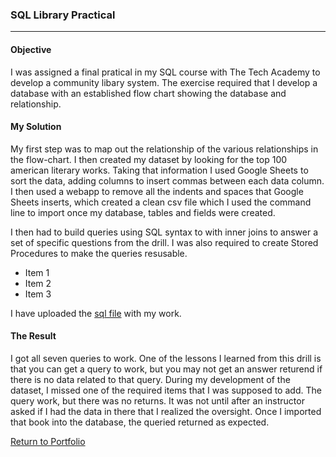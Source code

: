 ### SQL Library Practical
***

#### Objective
I was assigned a final pratical in my SQL course with The Tech Academy to develop a community libary system. The exercise required that I develop a database with an established flow chart showing the database and relationship. 

#### My Solution
My first step was to map out the relationship of the various relationships in the flow-chart. I then created my dataset by looking for the top 100 american literary works. Taking that information I used Google Sheets to sort the data, adding columns to insert commas between each data column. I then used a webapp to remove all the indents and spaces that Google Sheets inserts, which created a clean csv file which I used the command line to import once my database, tables and fields were created.

I then had to build queries using SQL syntax to with inner joins to answer a set of specific questions from the drill. I was also required to create Stored Procedures to make the queries resusable. 

* Item 1
* Item 2
* Item 3

I have uploaded the [sql file](SQLQuery_OregonLibraryTest.sql) with my work. 

#### The Result
I got all seven queries to work. One of the lessons I learned from this drill is that you can get a query to work, but you may not get an answer returend if there is no data related to that query. During my development of the dataset, I missed one of the required items that I was supposed to add. The query work, but there was no returns. It was not until after an instructor asked if I had the data in there that I realized the oversight. Once I imported that book into the database, the queried returned as expected.  

[Return to Portfolio](https://github.com/mrmichaelgallen/Portfolio-for-MichaelAllen/)
